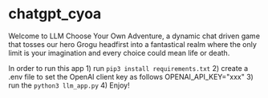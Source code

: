 # chatgpt_cyoa

Welcome to LLM Choose Your Own Adventure, a dynamic chat driven game that tosses our hero Grogu headfirst into
a fantastical realm where the only limit is your imagination and every choice could mean life or death.

In order to run this app
    1) run `pip3 install requirements.txt`
    2) create a .env file to set the OpenAI client key as follows
        OPENAI_API_KEY="xxx"
    3) run the `python3 llm_app.py`
    4) Enjoy!